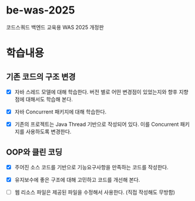# be-was-2025
코드스쿼드 백엔드 교육용 WAS 2025 개정판

# 학습내용

## 기존 코드의 구조 변경
* [x] 자바 스레드 모델에 대해 학습한다. 버전 별로 어떤 변경점이 있었는지와 향후 지향점에 대해서도 학습해 본다.

* [x] 자바 Concurrent 패키지에 대해 학습한다.

* [x] 기존의 프로젝트는 Java Thread 기반으로 작성되어 있다. 이를 Concurrent 패키지를 사용하도록 변경한다.

## OOP와 클린 코딩
* [x] 주어진 소스 코드를 기반으로 기능요구사항을 만족하는 코드를 작성한다.

* [x] 유지보수에 좋은 구조에 대해 고민하고 코드를 개선해 본다.

* [ ] 웹 리소스 파일은 제공된 파일을 수정해서 사용한다. (직접 작성해도 무방함)